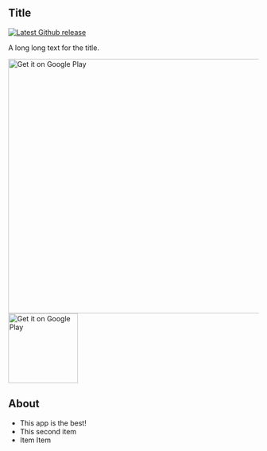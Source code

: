 ## Title

[![Latest Github release](https://img.shields.io/github/v/release/je2rymouse/MyNotes?style=plastic)](https://github.com/je2rymouse/MyNotes/releases/latest)

A long long text for the title.

<img alt="Get it on Google Play" title="Google Play" src="https://i.ibb.co/BnzV9tJ/get-it-on-google-play.png" width="512">

<a href="https://github.com">
    <img alt="Get it on Google Play" title="Google Play" src="https://i.ibb.co/BnzV9tJ/get-it-on-google-play.png" width="140">
</a>

## About

- This app is the best!
- This second item
- Item Item
